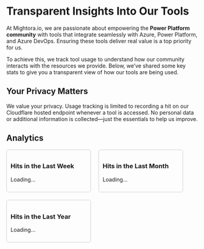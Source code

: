 # Transparent Insights Into Our Tools

At Mightora.io, we are passionate about empowering the **Power Platform community** with tools that integrate seamlessly with Azure, Power Platform, and Azure DevOps. Ensuring these tools deliver real value is a top priority for us.

To achieve this, we track tool usage to understand how our community interacts with the resources we provide. Below, we’ve shared some key stats to give you a transparent view of how our tools are being used.


## Your Privacy Matters

We value your privacy. Usage tracking is limited to recording a hit on our Cloudflare hosted endpoint whenever a tool is accessed. No personal data or additional information is collected—just the essentials to help us improve.


## Analytics

<div style="display: flex; flex-wrap: wrap; gap: 20px;">
    <div id="hitsCard" style="padding: 10px; border: 1px solid #ccc; border-radius: 5px; width: 200px;">
        <h3>Hits in the Last Week</h3>
        <p id="hitsCount">Loading...</p>
    </div>

 <div id="monthlyHitsCard" style="padding: 10px; border: 1px solid #ccc; border-radius: 5px; width: 200px;">
        <h3>Hits in the Last Month</h3>
        <p id="monthlyHitsCount">Loading...</p>
    </div>

  <div id="yearlyHitsCard" style="padding: 10px; border: 1px solid #ccc; border-radius: 5px; width: 200px;">
        <h3>Hits in the Last Year</h3>
        <p id="yearlyHitsCount">Loading...</p>
    </div>
</div>

<canvas id="lineChart" width="400" height="200" style="margin-top: 20px;"></canvas>

<script>
console.log("Script loaded");

async function fetchData() {
    console.log("Fetching data...");
    const response = await fetch('https://stmightoriaprod01.blob.core.windows.net/analytics/api-mightoria.json');
    const jsonData = await response.json();
    console.log("Data fetched:", jsonData);

    // Extract the relevant data by day
    const data = jsonData.data.viewer.zones[0].httpRequests1dGroups.map(group => ({
        date: group.dimensions.date,
        requests: group.sum.requests
    }));

    console.log("Processed data:", data);
    return data;
}

function calculateHitsLastWeek(data) {
    const oneWeekAgo = new Date();
    oneWeekAgo.setDate(oneWeekAgo.getDate() - 7);
    console.log("One week ago:", oneWeekAgo);

    const hitsLastWeek = data.reduce((total, item) => {
        const date = new Date(item.date);
        console.log("Processing date:", date, "One week ago:", oneWeekAgo);
        if (date >= oneWeekAgo) {
            total += item.requests;
        }
        return total;
    }, 0);

    console.log("Hits last week:", hitsLastWeek);
    return hitsLastWeek;
}

function calculateHitsLastMonth(data) {
    const oneMonthAgo = new Date();
    oneMonthAgo.setMonth(oneMonthAgo.getMonth() - 1);
    console.log("One month ago:", oneMonthAgo);

    const hitsLastMonth = data.reduce((total, item) => {
        const date = new Date(item.date);
        console.log("Processing date:", date, "One month ago:", oneMonthAgo);
        if (date >= oneMonthAgo) {
            total += item.requests;
        }
        return total;
    }, 0);

    console.log("Hits last month:", hitsLastMonth);
    return hitsLastMonth;
}

function calculateHitsLastYear(data) {
    const oneYearAgo = new Date();
    oneYearAgo.setFullYear(oneYearAgo.getFullYear() - 1);
    console.log("One year ago:", oneYearAgo);

    const hitsLastYear = data.reduce((total, item) => {
        const date = new Date(item.date);
        if (date >= oneYearAgo) {
            total += item.requests;
        }
        return total;
    }, 0);

    console.log("Hits last year:", hitsLastYear);
    return hitsLastYear;
}

function renderChart(data) {
    console.log("Rendering chart...");

    // Group the data by month for the chart
    const groupedData = data.reduce((acc, item) => {
        const date = new Date(item.date);
        const month = date.getFullYear() + '-' + (date.getMonth() + 1).toString().padStart(2, '0');
        if (!acc[month]) {
            acc[month] = 0;
        }
        acc[month] += item.requests;
        return acc;
    }, {});

    // Convert the grouped data into an array of objects
    const chartData = Object.keys(groupedData).map(month => ({
        date: month,
        value: groupedData[month]
    }));

    const ctx = document.getElementById('lineChart').getContext('2d');
    const labels = chartData.map(item => item.date);
    const values = chartData.map(item => item.value);

    new Chart(ctx, {
        type: 'bar',
        data: {
            labels: labels,
            datasets: [{
                label: 'Requests',
                data: values,
                backgroundColor: 'rgba(75, 192, 192, 0.2)',
                borderColor: 'rgba(75, 192, 192, 1)',
                borderWidth: 1
            }]
        },
        options: {
            scales: {
                x: {
                    type: 'time',
                    time: {
                        unit: 'month'
                    },
                    title: {
                        display: true,
                        text: 'Date'
                    }
                },
                y: {
                    beginAtZero: true,
                    title: {
                        display: true,
                        text: 'Requests'
                    }
                }
            },
            plugins: {
                legend: {
                    display: true,
                    position: 'bottom'
                }
            }
        }
    });
    console.log("Chart rendered");
}

fetchData().then(data => {
    const hitsLastWeek = calculateHitsLastWeek(data);
    document.getElementById('hitsCount').innerText = hitsLastWeek.toLocaleString();

    const hitsLastMonth = calculateHitsLastMonth(data);
    document.getElementById('monthlyHitsCount').innerText = hitsLastMonth.toLocaleString();

    const hitsLastYear = calculateHitsLastYear(data);
    document.getElementById('yearlyHitsCount').innerText = hitsLastYear.toLocaleString();

    renderChart(data);
}).catch(error => console.error("Error fetching data:", error));
</script>